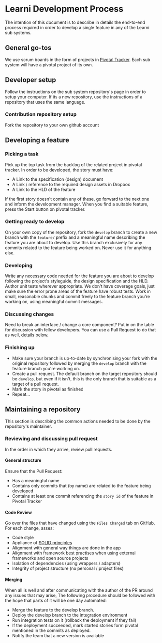 # Learni Development Process

The intention of this document is to describe in details the end-to-end process required in order to develop a single feature in any of the Learni sub systems.

## General go-tos 

We use scrum boards in the form of projects in [Pivotal Tracker](https://www.pivotaltracker.com/). Each sub system will have a pivotal project of its own.

## Developer setup
Follow the instructions on the sub system repository's page in order to setup your computer. If its a new repository, use the instructions of a repository that uses the same language.
### Contribution repository setup
Fork the repository to your own github account

## Developing a feature
### Picking a task
Pick up the top task from the backlog of the related project in pivotal tracker. In order to be developed, the story must have:

- A Link to the specification (design) document
- A Link / reference to the required design assets in Dropbox
- A Link to the HLD of the feature
 
If the first story doesn't contain any of these, go forward to the next one and inform the development manager. When you find a suitable feature, press the Start button on pivotal tracker.

### Getting ready to develop
On your own copy of the repository, fork the `develop` branch to create a new branch with the `feature/` prefix and a meaningful name describing the feature you are about to develop. Use this branch exclusively for any commits related to the feature being worked on. Never use it for anything else.

### Developing
Write any necessary code needed for the feature you are about to develop following the project's styleguide, the design specification and the HLD. Author unit tests wherever appropriate. We don't have coverage goals, just make sure the error prone areas of the feature have robust tests. Work in small, reasonable chunks and commit freely to the feature branch you're working on, using meaningful commit messages.

### Discussing changes
Need to break an interface / change a core component? Put in on the table for discussion with fellow developers. You can use a Pull Request to do that as well, details below.

### Finishing up
- Make sure your branch is up-to-date by synchronising your fork with the original repository followed by merging the `develop` branch with the feature branch you're working on.
- Create a pull request. The default branch on the target repository should be `develop`, but even if it isn't, this is the only branch that is suitable as a target of a pull request.
- Mark the story in pivotal as finished
- Repeat...

## Maintaining a repository 
This section is describing the common actions needed to be done by the repository's maintainer. 
### Reviewing and discussing pull request
In the order in which they arrive, review pull requests. 
#### General structure
Ensure that the Pull Request:
- Has a meaningful name
- Contains only commits that (by name) are related to the feature being developed
- Contains at least one commit referencing the `story id` of the feature in Pivotal Tracker
#### Code Review
Go over the files that have changed using the `Files Changed` tab on GitHub. For each change, asses: 
- Code style
- Appliance of [SOLID principles](http://en.wikipedia.org/wiki/SOLID_(object-oriented_design))
- Alignment with general way things are done in the app
- Alignment with framework best practises when using external frameworks and open source projects
- Isolation of dependencies (using wrappers / adapters)
- Integrity of project structure (no personal / project files)
#### Merging
When all is well and after communicating with the author of the PR around any issues that may arise, The following procedure should be followed with the hope that parts of it will be one day automated:
- Merge the feature to the develop branch.
- Deploy the develop branch to the integration environment
- Run integration tests on it (rollback the deployment if they fail)
- If the deployment succeeded, mark started stories form pivotal mentioned in the commits as deployed. 
- Notify the team that a new version is available
